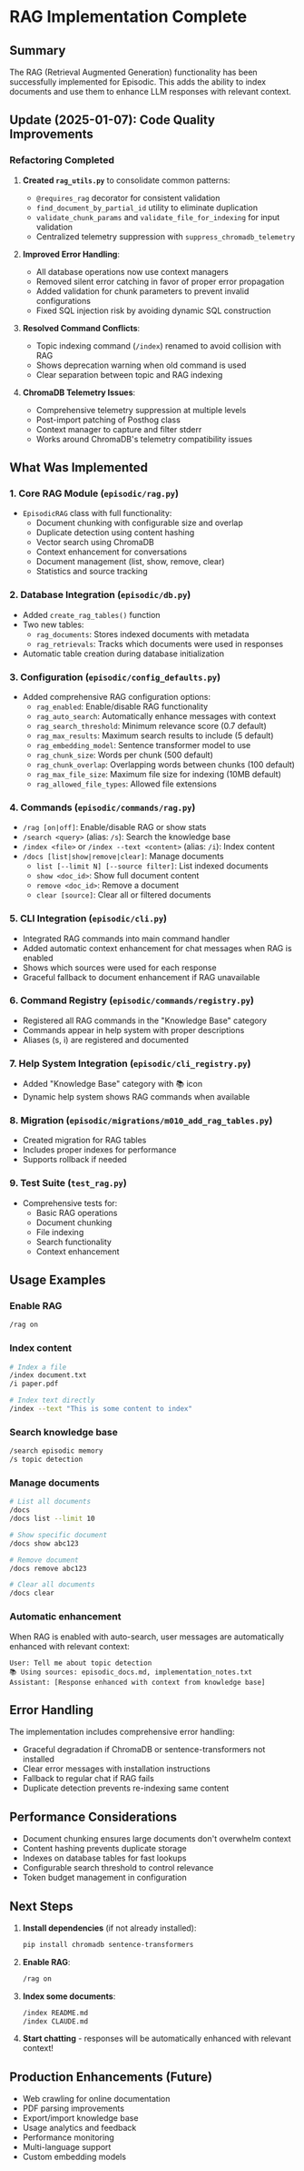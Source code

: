 # RAG Implementation Complete

## Summary

The RAG (Retrieval Augmented Generation) functionality has been successfully implemented for Episodic. This adds the ability to index documents and use them to enhance LLM responses with relevant context.

## Update (2025-01-07): Code Quality Improvements

### Refactoring Completed
1. **Created `rag_utils.py`** to consolidate common patterns:
   - `@requires_rag` decorator for consistent validation
   - `find_document_by_partial_id` utility to eliminate duplication
   - `validate_chunk_params` and `validate_file_for_indexing` for input validation
   - Centralized telemetry suppression with `suppress_chromadb_telemetry`

2. **Improved Error Handling**:
   - All database operations now use context managers
   - Removed silent error catching in favor of proper error propagation
   - Added validation for chunk parameters to prevent invalid configurations
   - Fixed SQL injection risk by avoiding dynamic SQL construction

3. **Resolved Command Conflicts**:
   - Topic indexing command (`/index`) renamed to avoid collision with RAG
   - Shows deprecation warning when old command is used
   - Clear separation between topic and RAG indexing

4. **ChromaDB Telemetry Issues**:
   - Comprehensive telemetry suppression at multiple levels
   - Post-import patching of Posthog class
   - Context manager to capture and filter stderr
   - Works around ChromaDB's telemetry compatibility issues

## What Was Implemented

### 1. Core RAG Module (`episodic/rag.py`)
- `EpisodicRAG` class with full functionality:
  - Document chunking with configurable size and overlap
  - Duplicate detection using content hashing
  - Vector search using ChromaDB
  - Context enhancement for conversations
  - Document management (list, show, remove, clear)
  - Statistics and source tracking

### 2. Database Integration (`episodic/db.py`)
- Added `create_rag_tables()` function
- Two new tables:
  - `rag_documents`: Stores indexed documents with metadata
  - `rag_retrievals`: Tracks which documents were used in responses
- Automatic table creation during database initialization

### 3. Configuration (`episodic/config_defaults.py`)
- Added comprehensive RAG configuration options:
  - `rag_enabled`: Enable/disable RAG functionality
  - `rag_auto_search`: Automatically enhance messages with context
  - `rag_search_threshold`: Minimum relevance score (0.7 default)
  - `rag_max_results`: Maximum search results to include (5 default)
  - `rag_embedding_model`: Sentence transformer model to use
  - `rag_chunk_size`: Words per chunk (500 default)
  - `rag_chunk_overlap`: Overlapping words between chunks (100 default)
  - `rag_max_file_size`: Maximum file size for indexing (10MB default)
  - `rag_allowed_file_types`: Allowed file extensions

### 4. Commands (`episodic/commands/rag.py`)
- `/rag [on|off]`: Enable/disable RAG or show stats
- `/search <query>` (alias: `/s`): Search the knowledge base
- `/index <file>` or `/index --text <content>` (alias: `/i`): Index content
- `/docs [list|show|remove|clear]`: Manage documents
  - `list [--limit N] [--source filter]`: List indexed documents
  - `show <doc_id>`: Show full document content
  - `remove <doc_id>`: Remove a document
  - `clear [source]`: Clear all or filtered documents

### 5. CLI Integration (`episodic/cli.py`)
- Integrated RAG commands into main command handler
- Added automatic context enhancement for chat messages when RAG is enabled
- Shows which sources were used for each response
- Graceful fallback to document enhancement if RAG unavailable

### 6. Command Registry (`episodic/commands/registry.py`)
- Registered all RAG commands in the "Knowledge Base" category
- Commands appear in help system with proper descriptions
- Aliases (s, i) are registered and documented

### 7. Help System Integration (`episodic/cli_registry.py`)
- Added "Knowledge Base" category with 📚 icon
- Dynamic help system shows RAG commands when available

### 8. Migration (`episodic/migrations/m010_add_rag_tables.py`)
- Created migration for RAG tables
- Includes proper indexes for performance
- Supports rollback if needed

### 9. Test Suite (`test_rag.py`)
- Comprehensive tests for:
  - Basic RAG operations
  - Document chunking
  - File indexing
  - Search functionality
  - Context enhancement

## Usage Examples

### Enable RAG
```bash
/rag on
```

### Index content
```bash
# Index a file
/index document.txt
/i paper.pdf

# Index text directly
/index --text "This is some content to index"
```

### Search knowledge base
```bash
/search episodic memory
/s topic detection
```

### Manage documents
```bash
# List all documents
/docs
/docs list --limit 10

# Show specific document
/docs show abc123

# Remove document
/docs remove abc123

# Clear all documents
/docs clear
```

### Automatic enhancement
When RAG is enabled with auto-search, user messages are automatically enhanced with relevant context:

```
User: Tell me about topic detection
📚 Using sources: episodic_docs.md, implementation_notes.txt
Assistant: [Response enhanced with context from knowledge base]
```

## Error Handling

The implementation includes comprehensive error handling:
- Graceful degradation if ChromaDB or sentence-transformers not installed
- Clear error messages with installation instructions
- Fallback to regular chat if RAG fails
- Duplicate detection prevents re-indexing same content

## Performance Considerations

- Document chunking ensures large documents don't overwhelm context
- Content hashing prevents duplicate storage
- Indexes on database tables for fast lookups
- Configurable search threshold to control relevance
- Token budget management in configuration

## Next Steps

1. **Install dependencies** (if not already installed):
   ```bash
   pip install chromadb sentence-transformers
   ```

2. **Enable RAG**:
   ```bash
   /rag on
   ```

3. **Index some documents**:
   ```bash
   /index README.md
   /index CLAUDE.md
   ```

4. **Start chatting** - responses will be automatically enhanced with relevant context!

## Production Enhancements (Future)

- Web crawling for online documentation
- PDF parsing improvements
- Export/import knowledge base
- Usage analytics and feedback
- Performance monitoring
- Multi-language support
- Custom embedding models